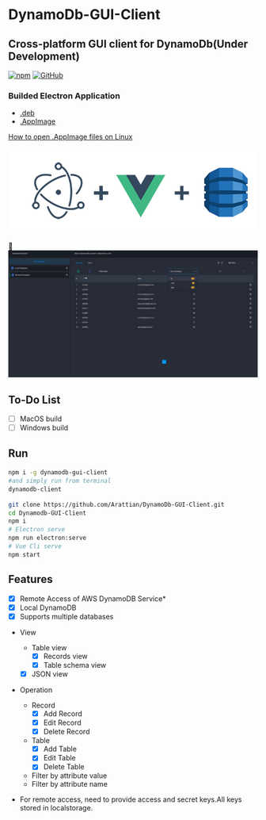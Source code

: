 # DynamoDb-GUI-Client
## Cross-platform GUI client for DynamoDb(Under Development)

[![npm](https://img.shields.io/npm/dt/dynamodb-gui-client.svg)](https://www.npmjs.com/package/dynamodb-gui-client)
[![GitHub](https://img.shields.io/github/license/mashape/apistatus.svg)](https://github.com/Arattian/DynamoDb-GUI-Client/blob/master/LICENSE)


### Builded Electron Application
* [.deb](https://www.dropbox.com/s/6evuca09vy89e3d/DynamoDbGUI-linux-amd64-1.0.0.deb?dl=0)
* [.AppImage](https://www.dropbox.com/s/ihscol2qg013r4g/DynamoDbGUI-linux-x86_64-1.0.0.AppImage?dl=0)

[How to open .AppImage files on Linux](https://itsfoss.com/use-appimage-linux/)

![Logo](src/assets/git-logo.png)

:eyes:
![Logo](src/assets/App-View.png)

## To-Do List
* [ ] MacOS build
* [ ] Windows build

## Run

```bash
npm i -g dynamodb-gui-client
#and simply run from terminal
dynamodb-client
```

```bash
git clone https://github.com/Arattian/DynamoDb-GUI-Client.git
cd Dynamodb-GUI-Client
npm i
# Electron serve
npm run electron:serve
# Vue Cli serve
npm start
```

## Features

* [x] Remote Access of AWS DynamoDB Service*
* [x] Local DynamoDB
* [x] Supports multiple databases
* View
  * Table view
    * [x] Records view
    * [x] Table schema view
  * [x] JSON view
* Operation
  * Record
    * [x] Add Record
    * [x] Edit Record
    * [x] Delete Record
  * Table
    * [x] Add Table
    * [x] Edit Table
    * [x] Delete Table
  * Filter by attribute value
  * Filter by attribute name
    
* For remote access, need to provide access and secret keys.All keys stored in localstorage.
